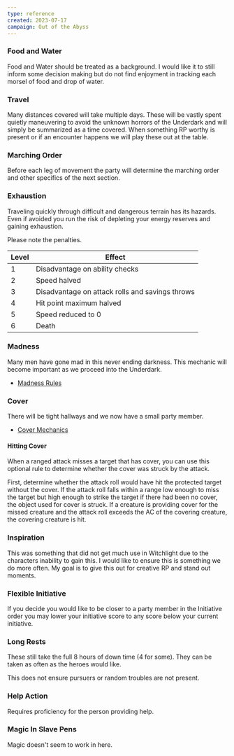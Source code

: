 ```yaml
---
type: reference
created: 2023-07-17
campaign: Out of the Abyss
---
```


### Food and Water
Food and Water should be treated as a background. I would like it to still inform some decision making but do not find enjoyment in tracking each morsel of food and drop of water.

### Travel
Many distances covered will take multiple days. These will be vastly spent quietly maneuvering to avoid the unknown horrors of the Underdark and will simply be summarized as a time covered. When something RP worthy is present or if an encounter happens we will play these out at the table.

### Marching Order
Before each leg of movement the party will determine the marching order and other specifics of the next section.

### Exhaustion
Traveling quickly through difficult and dangerous terrain has its hazards.
Even if avoided you run the risk of depleting your energy reserves and gaining exhaustion. 

Please note the penalties.

| Level | Effect                                          |
| ----- | ----------------------------------------------- |
| 1     | Disadvantage on ability checks                  |
| 2     | Speed halved                                    |
| 3     | Disadvantage on attack rolls and savings throws |
| 4     | Hit point maximum halved                        |
| 5     | Speed reduced to 0                              |
| 6     | Death                                           |

### Madness
Many men have gone mad in this never ending darkness. This mechanic will become important as we proceed into the Underdark.

- [Madness Rules](https://www.dndbeyond.com/sources/basic-rules/running-the-game#Madness)

### Cover
There will be tight hallways and we now have a small party member.

- [Cover Mechanics](https://www.dndbeyond.com/sources/phb/combat#Cover)

#### Hitting Cover
When a ranged attack misses a target that has cover, you can use this optional rule to determine whether the cover was struck by the attack.

First, determine whether the attack roll would have hit the protected target without the cover. If the attack roll falls within a range low enough to miss the target but high enough to strike the target if there had been no cover, the object used for cover is struck. If a creature is providing cover for the missed creature and the attack roll exceeds the AC of the covering creature, the covering creature is hit.

### Inspiration
This was something that did not get much use in Witchlight due to the characters inability to gain this.
I would like to ensure this is something we do more often.
My goal is to give this out for creative RP and stand out moments.

### Flexible Initiative
If you decide you would like to be closer to a party member in the Initiative order you may lower your initiative score to any score below your current initiative.

### Long Rests
These still take the full 8 hours of down time (4 for some). They can be taken as often as the heroes would like.

This does not ensure pursuers or random troubles are not present.

### Help Action
Requires proficiency for the person providing help.

### Magic In Slave Pens
Magic doesn't seem to work in here.